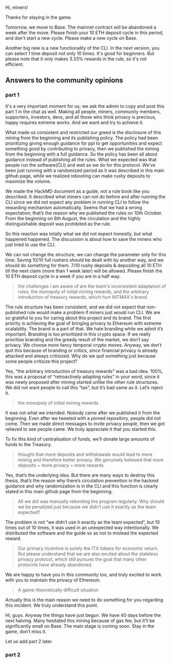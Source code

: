 Hi, miners!

Thanks for staying in the game.

Tomorrow, we move to Base. The mainnet contract will be abandoned a week after the move. Please finish your 10 ETH deposit cycle in this period, and don't start a new cycle. Please make a new cycle on Base.

Another big new is a new functionality of the CLI. In the next version, you can select 1 time deposit not only 10 times. It's good for beginners. But please note that it only makes 3.33% rewards in the rule, so it's not efficient.

## Answers to the community opinions

### part 1
It's a very important moment for us; we ask the admin to copy and post this part 1 in the chat as well.
Making all people, miners, community members, supporters, investors, devs, and all those who think privacy is precious, happy requires extreme works. And we want and try to achieve it.

What made us consistent and restricted our greed is the disclosure of this mining from the beginning and its publishing policy.
The policy had been prioritizing giving enough guidance for ppl to get opportunities and expect something good by contributing to privacy, then we published the mining from the beginning with a full guidance.
So the policy has been all about guidance instead of publishing all the rules. What we expected was that people run the software(CLI) and wait as we do for this protocol. We’ve been just running with a randomized period as it was described in this main github page, while we realized rebooting can make rushy deposits to maximize the volume.

We made the HackMD document as a guide, not a rule book like you described. It described what miners can not do before and after running the CLI since we did not expect any problem in running CLI to follow the rewarding mechanism automatically. Seems that we had a wrong expectation; that’s the reason why we published the rules on 10th October. From the beginning on 6th August, the circulation and the highly distinguishable deposit was prohibited as the rule. 

So this reaction was totally what we did not expect honestly, but what happened happened. The discussion is about how to save the miners who just tried to use the CLI. 

We can not change the structure, we can change the parameter only for this time. Saving 10/10 full rushers should be dealt with by another way, and we should do something for them. 7/10 rushy deposits & depositing all 10 ETH till the next claim (more than 1 week later) will be allowed. Please finish the 10 ETH deposit cycle in a week if you are in a half way.

> the challenges i am aware of are the team's inconsistent adaptation of rules, the monopoly of initial mining rewards, and the arbitrary introduction of treasury rewards, which hurt INTMAX's brand. 

The rule structure has been consistent, and we did not expect that non-published rule would make a problem if miners just would run CLI.
We are so grateful to you for caring about this project and its brand. The first priority is achieving the goal of bringing privacy to Ethereum with extreme scalability. The brand is a part of that. We hate branding while we admit it’s important. Branding is too prioritized in this crypto space. If we really prioritize branding and the greedy result of the market, we don’t say privacy. We choose more fancy temporal crypto moves. Anyway, we don’t quit this because of branding or critics, since financial privacy is already attacked and always critisized. Why do we quit something just because some people critisize this project?

Yes, “the arbitrary introduction of treasury rewards” was a bad idea. 100%, this was a proposal of “retroactively adapting rules” in your word, since it was newly proposed after mining started unlike the other rule structures. We did not want people to call this “tax”, but it’s bad same as it. Let’s reject it. 

>the monopoly of initial mining rewards

It was not what we intended. Nobody came after we published it from the beginning. Even after we tweeted with a pinned repository, people did not come. Then we made direct messages to invite privacy people, then we got relieved to see people came. We truly appreciate it that you started this. 

To fix this kind of centralisation of funds, we’ll donate large amounts of funds to the Treasury.

>thought that more deposits and withdrawals would lead to more mixing and therefore better privacy. We genuinely believed that more deposits = more privacy = more rewards

Yes, that’s the underlying idea. But there are many ways to destroy this thesis, that’s the reason why there’s circulation prevention in the hackmd guidance and why randomization is in the CLI and this function is clearly stated in this main github page from the beginning.  

>All we did was manually rebooting the program regularly. Why should we be penalized just because we didn’t use it exactly as the team expected?

The problem is not “we didn’t use it exactly as the team expected”, but 10 times out of 10 times, it was used in an unexpected way intentionally. We distributed the software and the guide so as not to mislead the expected reward. 

>Our primary incentive is surely the ITX tokens for economic return. But please understand that we are also excited about the stateless privacy protocol, which still pursues the goal that many other protocols have already abandoned. 

We are happy to have you in this community too, and truly excited to work with you to maintain the privacy of Ethereum.

> A game-theoretically difficult situation

Actually this is the main reason we need to do something for you regarding this incident. We truly understand this point.

Hi, guys.
Anyway the things have just begun. We have 40 days before the next halving. Many hesitated this mining because of gas fee, but it’ll be significantly small on Base. The main stage is coming soon. Stay in the game, don’t miss it.

Let us add part 2 later.
### part 2
